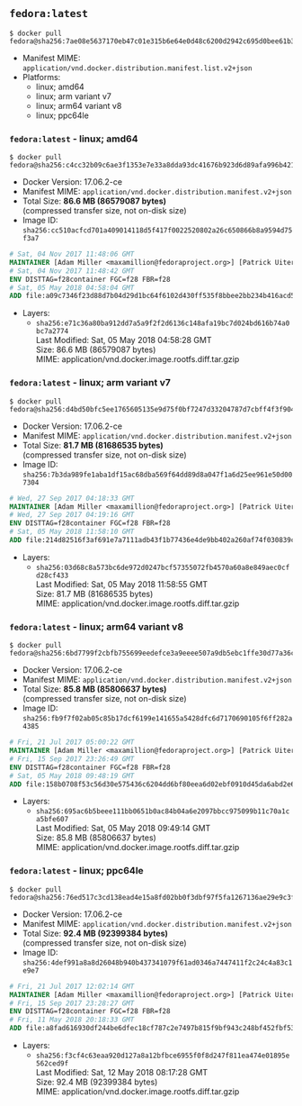 ## `fedora:latest`

```console
$ docker pull fedora@sha256:7ae08e5637170eb47c01e315b6e64e0d48c6200d2942c695d0bee61b38c65b39
```

-	Manifest MIME: `application/vnd.docker.distribution.manifest.list.v2+json`
-	Platforms:
	-	linux; amd64
	-	linux; arm variant v7
	-	linux; arm64 variant v8
	-	linux; ppc64le

### `fedora:latest` - linux; amd64

```console
$ docker pull fedora@sha256:c4cc32b09c6ae3f1353e7e33a8dda93dc41676b923d6d89afa996b421cc5aa48
```

-	Docker Version: 17.06.2-ce
-	Manifest MIME: `application/vnd.docker.distribution.manifest.v2+json`
-	Total Size: **86.6 MB (86579087 bytes)**  
	(compressed transfer size, not on-disk size)
-	Image ID: `sha256:cc510acfcd701a409014118d5f417f0022520802a26c650866b8a9594d75f3a7`

```dockerfile
# Sat, 04 Nov 2017 11:48:06 GMT
MAINTAINER [Adam Miller <maxamillion@fedoraproject.org>] [Patrick Uiterwijk <patrick@puiterwijk.org>]
# Sat, 04 Nov 2017 11:48:42 GMT
ENV DISTTAG=f28container FGC=f28 FBR=f28
# Sat, 05 May 2018 04:58:04 GMT
ADD file:a09c7346f23d88d7b04d29d1bc64f6102d430ff535f8bbee2bb234b416acd513 in / 
```

-	Layers:
	-	`sha256:e71c36a80ba912dd7a5a9f2f2d6136c148afa19bc7d024bd616b74a0bc7a2774`  
		Last Modified: Sat, 05 May 2018 04:58:28 GMT  
		Size: 86.6 MB (86579087 bytes)  
		MIME: application/vnd.docker.image.rootfs.diff.tar.gzip

### `fedora:latest` - linux; arm variant v7

```console
$ docker pull fedora@sha256:d4bd50bfc5ee1765605135e9d75f0bf7247d33204787d7cbff4f3f9048269e3f
```

-	Docker Version: 17.06.2-ce
-	Manifest MIME: `application/vnd.docker.distribution.manifest.v2+json`
-	Total Size: **81.7 MB (81686535 bytes)**  
	(compressed transfer size, not on-disk size)
-	Image ID: `sha256:7b3da989fe1aba1df15ac68dba569f64dd89d8a047f1a6d25ee961e50d007304`

```dockerfile
# Wed, 27 Sep 2017 04:18:33 GMT
MAINTAINER [Adam Miller <maxamillion@fedoraproject.org>] [Patrick Uiterwijk <patrick@puiterwijk.org>]
# Wed, 27 Sep 2017 04:19:16 GMT
ENV DISTTAG=f28container FGC=f28 FBR=f28
# Sat, 05 May 2018 11:58:10 GMT
ADD file:214d82516f3af691e7a7111adb43f1b77436e4de9bb402a260af74f030839cb6 in / 
```

-	Layers:
	-	`sha256:03d68c8a573bc6de972d0247bcf57355072fb4570a60a8e849aec0cfd28cf433`  
		Last Modified: Sat, 05 May 2018 11:58:55 GMT  
		Size: 81.7 MB (81686535 bytes)  
		MIME: application/vnd.docker.image.rootfs.diff.tar.gzip

### `fedora:latest` - linux; arm64 variant v8

```console
$ docker pull fedora@sha256:6bd7799f2cbfb755699eedefce3a9eeee507a9db5ebc1ffe30d77a36c3b2f5e2
```

-	Docker Version: 17.06.2-ce
-	Manifest MIME: `application/vnd.docker.distribution.manifest.v2+json`
-	Total Size: **85.8 MB (85806637 bytes)**  
	(compressed transfer size, not on-disk size)
-	Image ID: `sha256:fb9f7f02ab05c85b17dcf6199e141655a5428dfc6d7170690105f6ff282a4385`

```dockerfile
# Fri, 21 Jul 2017 05:00:22 GMT
MAINTAINER [Adam Miller <maxamillion@fedoraproject.org>] [Patrick Uiterwijk <patrick@puiterwijk.org>]
# Fri, 15 Sep 2017 23:26:49 GMT
ENV DISTTAG=f28container FGC=f28 FBR=f28
# Sat, 05 May 2018 09:48:19 GMT
ADD file:158b0708f53c56d30e575436c6204dd6bf80eea6d02ebf0910d45da6abd2e6ca in / 
```

-	Layers:
	-	`sha256:695ac6b5beee111bb0651b0ac84b04a6e2097bbcc975099b11c70a1ca5bfe607`  
		Last Modified: Sat, 05 May 2018 09:49:14 GMT  
		Size: 85.8 MB (85806637 bytes)  
		MIME: application/vnd.docker.image.rootfs.diff.tar.gzip

### `fedora:latest` - linux; ppc64le

```console
$ docker pull fedora@sha256:76ed517c3cd138ead4e15a8fd02bb0f3dbf97f5fa1267136ae29e9c3f97bf7e8
```

-	Docker Version: 17.06.2-ce
-	Manifest MIME: `application/vnd.docker.distribution.manifest.v2+json`
-	Total Size: **92.4 MB (92399384 bytes)**  
	(compressed transfer size, not on-disk size)
-	Image ID: `sha256:4def991a8a8d26048b940b437341079f61ad0346a7447411f2c24c4a83c1e9e7`

```dockerfile
# Fri, 21 Jul 2017 12:02:14 GMT
MAINTAINER [Adam Miller <maxamillion@fedoraproject.org>] [Patrick Uiterwijk <patrick@puiterwijk.org>]
# Fri, 15 Sep 2017 23:28:27 GMT
ENV DISTTAG=f28container FGC=f28 FBR=f28
# Fri, 11 May 2018 20:18:33 GMT
ADD file:a8fad616930df244be6dfec18cf787c2e7497b815f9bf943c248bf452fbf53d4 in / 
```

-	Layers:
	-	`sha256:f3cf4c63eaa920d127a8a12bfbce6955f0f8d247f811ea474e01895e562ced9f`  
		Last Modified: Sat, 12 May 2018 08:17:28 GMT  
		Size: 92.4 MB (92399384 bytes)  
		MIME: application/vnd.docker.image.rootfs.diff.tar.gzip
